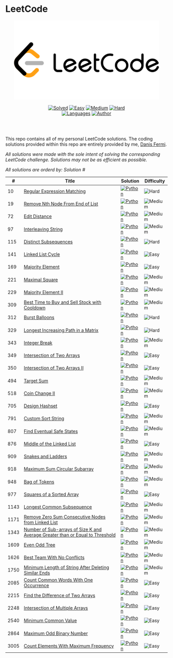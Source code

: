 # LeetCode

<div align="center">
<img src="https://github.com/danisfermi/CodingPractice/raw/main/leetcode/leetcode-ico.png" width="450" height="auto"/>

[![Solved](https://img.shields.io/badge/Solved-35/3064-337ab7.svg?style=flat)](https://github.com/danisfermi/CodingPractice/leetcode/2024)
[![Easy](https://img.shields.io/badge/Easy-12-5cb85c.svg?style=flat)](https://github.com/danisfermi/CodingPractice/leetcode/2024)
[![Medium](https://img.shields.io/badge/Medium-20-f0ad4e.svg?style=flat)](https://github.com/danisfermi/CodingPractice/leetcode/2024)
[![Hard](https://img.shields.io/badge/Hard-4-d9534f.svg?style=flat)](https://github.com/danisfermi/CodingPractice/leetcode/2024)
</br>
[![Languages](https://img.shields.io/badge/Languages-Python-red.svg?style=flat)](https://github.com/danisfermi/CodingPractice/leetcode/2024)
[![Author](https://img.shields.io/badge/Author-Danis%20Fermi-blue.svg?style=flat)](https://github.com/danisfermi/CodingPractice/leetcode/2024)

</div>
</br>
</br>

This repo contains all of my personal LeetCode solutions. The coding solutions provided within this repo are entirely provided by me, [Danis Fermi]().

_All solutions were made with the sole intent of solving the corresponding LeetCode challenge. Solutions may not be as efficient as possible._

_All solutions are orderd by: Solution #_

| # | Title | Solution | Difficulty |
|---| ----- | -------- | ---------- |
|10|[Regular Expression Matching](https://leetcode.com/problems/regular-expression-matching/) | [![Python](https://img.shields.io/badge/Python--337ab7.svg?style=flat)](./python/10/isMatch.py)|![Hard](https://img.shields.io/badge/Hard-d9534f.svg?style=flat)|
|19|[Remove Nth Node From End of List](https://leetcode.com/problems/remove-nth-node-from-end-of-list/) | [![Python](https://img.shields.io/badge/Python--337ab7.svg?style=flat)](./python/19/removeNthFromEnd.py)|![Medium](https://img.shields.io/badge/Medium-f0ad4e.svg?style=flat)|
|72|[Edit Distance](https://leetcode.com/problems/edit-distance/) | [![Python](https://img.shields.io/badge/Python--337ab7.svg?style=flat)](./python/72/minDistance.py)|![Medium](https://img.shields.io/badge/Medium-f0ad4e.svg?style=flat)|
|97|[Interleaving String](https://leetcode.com/problems/interleaving-string/) | [![Python](https://img.shields.io/badge/Python--337ab7.svg?style=flat)](./python/97/isInterleave.py)|![Medium](https://img.shields.io/badge/Medium-f0ad4e.svg?style=flat)|
|115|[Distinct Subsequences](https://leetcode.com/problems/distinct-subsequences/) | [![Python](https://img.shields.io/badge/Python--337ab7.svg?style=flat)](./python/115/numDistinct.py)|![Hard](https://img.shields.io/badge/Hard-d9534f.svg?style=flat)|
|141|[Linked List Cycle](https://leetcode.com/problems/linked-list-cycle/) | [![Python](https://img.shields.io/badge/Python--337ab7.svg?style=flat)](./python/141/hasCycle.py)|![Easy](https://img.shields.io/badge/Easy-5cb85c.svg?style=flat)|
|169|[Majority Element](https://leetcode.com/problems/majority-element/) | [![Python](https://img.shields.io/badge/Python--337ab7.svg?style=flat)](./python/169/majorityElement.py)|![Easy](https://img.shields.io/badge/Easy-5cb85c.svg?style=flat)|
|221|[Maximal Square](https://leetcode.com/problems/maximal-square/) | [![Python](https://img.shields.io/badge/Python--337ab7.svg?style=flat)](./python/221/maximalSquare.py)|![Medium](https://img.shields.io/badge/Medium-f0ad4e.svg?style=flat)|
|229|[Majority Element II](https://leetcode.com/problems/majority-element-ii/) | [![Python](https://img.shields.io/badge/Python--337ab7.svg?style=flat)](./python/229/majorityElement.py)|![Medium](https://img.shields.io/badge/Medium-f0ad4e.svg?style=flat)|
|309|[Best Time to Buy and Sell Stock with Cooldown](https://leetcode.com/problems/best-time-to-buy-and-sell-stock-with-cooldown/) | [![Python](https://img.shields.io/badge/Python--337ab7.svg?style=flat)](./python/309/maxProfit.py)|![Medium](https://img.shields.io/badge/Medium-f0ad4e.svg?style=flat)|
|312|[Burst Balloons](https://leetcode.com/problems/burst-balloons/) | [![Python](https://img.shields.io/badge/Python--337ab7.svg?style=flat)](./python/312/maxCoins.py)|![Hard](https://img.shields.io/badge/Hard-d9534f.svg?style=flat)|
|329|[Longest Increasing Path in a Matrix](https://leetcode.com/problems/longest-increasing-path-in-a-matrix/) | [![Python](https://img.shields.io/badge/Python--337ab7.svg?style=flat)](./python/329/longestIncreasingPath.py)|![Hard](https://img.shields.io/badge/Hard-d9534f.svg?style=flat)|
|343|[Integer Break](https://leetcode.com/problems/integer-break/) | [![Python](https://img.shields.io/badge/Python--337ab7.svg?style=flat)](./python/343/integerBreak.py)|![Medium](https://img.shields.io/badge/Medium-f0ad4e.svg?style=flat)|
|349|[Intersection of Two Arrays](https://leetcode.com/problems/intersection-of-two-arrays/) | [![Python](https://img.shields.io/badge/Python--337ab7.svg?style=flat)](./python/349/intersection.py)|![Easy](https://img.shields.io/badge/Easy-5cb85c.svg?style=flat)|
|350|[Intersection of Two Arrays II](https://leetcode.com/problems/intersection-of-two-arrays-ii/) | [![Python](https://img.shields.io/badge/Python--337ab7.svg?style=flat)](./python/350/intersect.py)|![Easy](https://img.shields.io/badge/Easy-5cb85c.svg?style=flat)|
|494|[Target Sum](https://leetcode.com/problems/target-sum/) | [![Python](https://img.shields.io/badge/Python--337ab7.svg?style=flat)](./python/494/findTargetSumWays.py)|![Medium](https://img.shields.io/badge/Medium-f0ad4e.svg?style=flat)|
|518|[Coin Change II](https://leetcode.com/problems/coin-change-ii/) | [![Python](https://img.shields.io/badge/Python--337ab7.svg?style=flat)](./python/518/change.py)|![Medium](https://img.shields.io/badge/Medium-f0ad4e.svg?style=flat)|
|705|[Design Hashset](https://leetcode.com/problems/design-hashset/) | [![Python](https://img.shields.io/badge/Python--337ab7.svg?style=flat)](./python/705/hashSet.py)|![Easy](https://img.shields.io/badge/Easy-5cb85c.svg?style=flat)|
|791|[Custom Sort String](https://leetcode.com/problems/custom-sort-string/) | [![Python](https://img.shields.io/badge/Python--337ab7.svg?style=flat)](./python/791/customSortString.py)|![Medium](https://img.shields.io/badge/Medium-f0ad4e.svg?style=flat)|
|807|[Find Eventual Safe States](https://leetcode.com/problems/find-eventual-safe-states/) | [![Python](https://img.shields.io/badge/Python--337ab7.svg?style=flat)](./python/807/eventualSafeNodes.py)|![Medium](https://img.shields.io/badge/Medium-f0ad4e.svg?style=flat)|
|876|[Middle of the Linked List](https://leetcode.com/problems/middle-of-the-linked-list/) | [![Python](https://img.shields.io/badge/Python--337ab7.svg?style=flat)](./python/876/middleNode.py)|![Easy](https://img.shields.io/badge/Easy-5cb85c.svg?style=flat)|
|909|[Snakes and Ladders](https://leetcode.com/problems/snakes-and-ladders/) | [![Python](https://img.shields.io/badge/Python--337ab7.svg?style=flat)](./python/909/snakesAndLadders.py)|![Medium](https://img.shields.io/badge/Medium-f0ad4e.svg?style=flat)|
|918|[Maximum Sum Circular Subarray](https://leetcode.com/problems/maximum-sum-circular-subarray/) | [![Python](https://img.shields.io/badge/Python--337ab7.svg?style=flat)](./python/918/maxSubarraySumCircular.py)|![Medium](https://img.shields.io/badge/Medium-f0ad4e.svg?style=flat)|
|948|[Bag of Tokens](https://leetcode.com/problems/bag-of-tokens) | [![Python](https://img.shields.io/badge/Python--337ab7.svg?style=flat)](./python/948/bagOfTokensScore.py)|![Medium](https://img.shields.io/badge/Medium-f0ad4e.svg?style=flat)|
|977|[Squares of a Sorted Array](https://leetcode.com/problems/squares-of-a-sorted-array/) | [![Python](https://img.shields.io/badge/Python--337ab7.svg?style=flat)](./python/977/sortedSquares.py)|![Easy](https://img.shields.io/badge/Easy-5cb85c.svg?style=flat)|
|1143|[Longest Common Subsequence](https://leetcode.com/problems/longest-common-subsequence/) | [![Python](https://img.shields.io/badge/Python--337ab7.svg?style=flat)](./python/1143/longestCommonSubsequence.py)|![Medium](https://img.shields.io/badge/Medium-f0ad4e.svg?style=flat)|
|1171|[Remove Zero Sum Consecutive Nodes from Linked List](https://leetcode.com/problems/remove-zero-sum-consecutive-nodes-from-linked-list/) | [![Python](https://img.shields.io/badge/Python--337ab7.svg?style=flat)](./python/1171/removeZeroSumSublists.py)|![Medium](https://img.shields.io/badge/Medium-f0ad4e.svg?style=flat)|
|1343|[Number of Sub-arrays of Size K and Average Greater than or Equal to Threshold](https://leetcode.com/problems/number-of-sub-arrays-of-size-k-and-average-greater-than-or-equal-to-threshold/) | [![Python](https://img.shields.io/badge/Python--337ab7.svg?style=flat)](./python/1343/numOfSubarrays.py)|![Medium](https://img.shields.io/badge/Medium-f0ad4e.svg?style=flat)|
|1609|[Even Odd Tree](https://leetcode.com/problems/even-odd-tree/) | [![Python](https://img.shields.io/badge/Python--337ab7.svg?style=flat)](./python/1609/isEvenOddTree.py)|![Medium](https://img.shields.io/badge/Medium-f0ad4e.svg?style=flat)|
|1626|[Best Team With No Conflicts](https://leetcode.com/problems/best-team-with-no-conflicts/) | [![Python](https://img.shields.io/badge/Python--337ab7.svg?style=flat)](./python/1626/bestTeamScore.py)|![Medium](https://img.shields.io/badge/Medium-f0ad4e.svg?style=flat)|
|1750|[Minimum Length of String After Deleting Similar Ends](https://leetcode.com/problems/minimum-length-of-string-after-deleting-similar-ends/) | [![Python](https://img.shields.io/badge/Python--337ab7.svg?style=flat)](./python/1750/minimumLength.py)|![Medium](https://img.shields.io/badge/Medium-f0ad4e.svg?style=flat)|
|2085|[Count Common Words With One Occurrence](https://leetcode.com/problems/count-common-words-with-one-occurrence/) | [![Python](https://img.shields.io/badge/Python--337ab7.svg?style=flat)](./python/2085/countWords.py)|![Easy](https://img.shields.io/badge/Easy-5cb85c.svg?style=flat)|
|2215|[Find the Difference of Two Arrays](https://leetcode.com/problems/find-the-difference-of-two-arrays/) | [![Python](https://img.shields.io/badge/Python--337ab7.svg?style=flat)](./python/2215/findDifference.py)|![Easy](https://img.shields.io/badge/Easy-5cb85c.svg?style=flat)|
|2248|[Intersection of Multiple Arrays](https://leetcode.com/problems/intersection-of-multiple-arrays/) | [![Python](https://img.shields.io/badge/Python--337ab7.svg?style=flat)](./python/2248/intersection.py)|![Easy](https://img.shields.io/badge/Easy-5cb85c.svg?style=flat)|
|2540|[Minimum Common Value](https://leetcode.com/problems/minimum-common-value/) | [![Python](https://img.shields.io/badge/Python--337ab7.svg?style=flat)](./python/2540/getCommon.py)|![Easy](https://img.shields.io/badge/Easy-5cb85c.svg?style=flat)|
|2864|[Maximum Odd Binary Number](https://leetcode.com/problems/maximum-odd-binary-number/) | [![Python](https://img.shields.io/badge/Python--337ab7.svg?style=flat)](./python/2864/maximumOddBinaryNumber.py)|![Easy](https://img.shields.io/badge/Easy-5cb85c.svg?style=flat)|
|3005|[Count Elements With Maximum Frequency](https://leetcode.com/problems/count-elements-with-maximum-frequency/) | [![Python](https://img.shields.io/badge/Python--337ab7.svg?style=flat)](./python/3005/maxFrequencyElements.py)|![Easy](https://img.shields.io/badge/Easy-5cb85c.svg?style=flat)|
